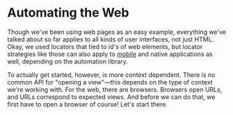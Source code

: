 # Automating the Web

Though we've been using web pages as an easy example, everything we've talked about so far applies to all kinds of user interfaces, not just HTML. Okay, we used locators that tied to id's of web elements, but locator strategies like those can also apply to [mobile](http://selendroid.io/quickStart.html#nativeAppTest) and native applications as well, depending on the automation library.

To actually get started, however, is more context dependent. There is no common API for "opening a view"&mdash;this depends on the type of context we're working with. For the web, there are browsers. Browsers open URLs, and URLs correspond to expected views. And before we can do that, we first have to open a browser of course! Let's start there.

